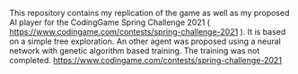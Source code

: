 This repository contains my replication of the game as well as my proposed AI player for the CodingGame Spring Challenge 2021 ( https://www.codingame.com/contests/spring-challenge-2021 ). It is based on a simple tree exploration. An other agent was proposed using a neural network with genetic algorithm based training. The training was not completed.
https://www.codingame.com/contests/spring-challenge-2021
